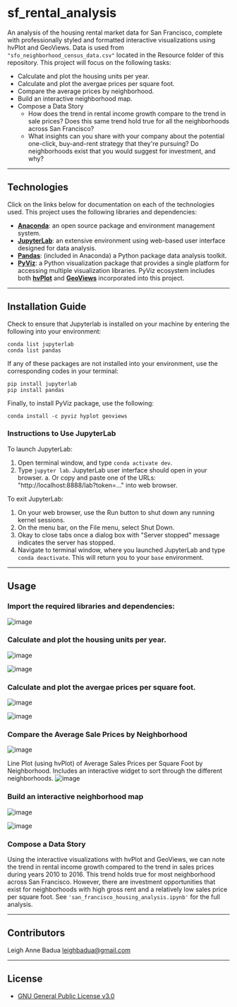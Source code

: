 # sf_rental_analysis
An analysis  of the housing rental market data for San Francisco, complete with professionally styled and formatted interactive visualizations using hvPlot and GeoViews. Data is used from `"sfo_neighborhood_census_data.csv"` located in the Resource folder of this repository. This project will focus on the following tasks:
  + Calculate and plot the housing units per year. 
  + Calculate and plot the avergae prices per square foot.
  + Compare the average prices by neighborhood.
  + Build an interactive neighborhood map.
  + Compose a Data Story
    + How does the trend in rental income growth compare to the trend in sale prices? Does this same trend hold true for all the neighborhoods across San Francisco?
    + What insights can you share with your company about the potential one-click, buy-and-rent strategy that they're pursuing? Do neighborhoods exist that you would suggest for investment, and why?

---

## Technologies

Click on the links below for documentation on each of the technologies used. This project uses the following libraries and dependencies:
+ [**Anaconda**](https://docs.anaconda.com/): an open source package and environment management system.
+ [**JupyterLab**](https://jupyterlab.readthedocs.io/en/stable/): an extensive environment using web-based user interface designed for data analysis. 
+ [**Pandas**](https://pandas.pydata.org/docs/getting_started/index.html): (included in Anaconda) a Python package data analysis toolkit.
+ [**PyViz**](https://pyviz.org/index.html): a Python visualization package that provides a single platform for accessing multiple visualization libraries. PyViz ecosystem includes both [**hvPlot**](https://hvplot.holoviz.org/) and [**GeoViews**](https://pypi.org/project/geoviews/) incorporated into this project. 

---

## Installation Guide
Check to ensure that Jupyterlab is installed on your machine by entering the following into your environment:
```
conda list jupyterlab
conda list pandas
```
If any of these packages are not installed into your environment, use the corresponding codes in your terminal:

```
pip install jupyterlab
pip install pandas
```

Finally, to install PyViz package, use the following:
```
conda install -c pyviz hyplot geoviews
```

### Instructions to Use JupyterLab

To launch JupyterLab:
  1. Open terminal window, and type `conda activate dev`.
  2. Type `jupyter lab`. JupyterLab user interface should open in your browser. 
      a. Or copy and paste one of the URLs: "http://localhost:8888/lab?token=..." into web browser. 

To exit JupyterLab:
  1. On your web browser, use the Run button to shut down any running kernel sessions.
  2. On the menu bar, on the File menu, select Shut Down. 
  3. Okay to close tabs once a dialog box with "Server stopped" message indicates the server has stopped. 
  4. Navigate to terminal window, where you launched JupyterLab and type `conda deactivate`. This will return you to your `base` environment. 

---

## Usage 

### Import the required libraries and dependencies:

![image](https://user-images.githubusercontent.com/96001018/153379052-2cfccb4b-3065-42b7-b87e-8ab091af7a16.png)


### Calculate and plot the housing units per year.

![image](https://user-images.githubusercontent.com/96001018/153389254-0c0f739a-bcef-4795-a270-1556e5ea3dc8.png)

![image](https://user-images.githubusercontent.com/96001018/153389415-d58b31fb-7a60-427f-8023-396ba7f1e304.png)


### Calculate and plot the avergae prices per square foot.

![image](https://user-images.githubusercontent.com/96001018/153389777-da94e7ca-6d58-4537-af00-3411c83025e0.png)

![image](https://user-images.githubusercontent.com/96001018/153395963-c0c7dc6b-7baa-4c9a-abe7-5d71cf1069d5.png)


### Compare the Average Sale Prices by Neighborhood

![image](https://user-images.githubusercontent.com/96001018/153391279-ab1ffa4f-4290-47fd-807d-6cc8ba705e7b.png)

Line Plot (using hvPlot) of Average Sales Prices per Square Foot by Neighborhood. Includes an interactive widget to sort through the different neighborhoods.
![image](https://user-images.githubusercontent.com/96001018/153391424-7903e795-8324-47a4-b437-58310b67b496.png)


### Build an interactive neighborhood map

![image](https://user-images.githubusercontent.com/96001018/153392264-44c60ca1-7fbb-419f-898f-16e67e8410e1.png)

![image](https://user-images.githubusercontent.com/96001018/153392352-e3d45fec-ad51-4be2-864e-8464504da4d2.png)


### Compose a Data Story

Using the interactive visualizations with hvPlot and GeoViews, we can note the trend in rental income growth compared to the trend in sales prices during years 2010 to 2016. This trend holds true for most neighborhood across San Francisco. However, there are investment opportunities that exist for neighborhoods with high gross rent and a relatively low sales price per square foot. See `'san_francisco_housing_analysis.ipynb'` for the full analysis.   

---

## Contributors

Leigh Anne Badua leighbadua@gmail.com 

---

## License

+ [GNU General Public License v3.0](https://choosealicense.com/licenses/gpl-3.0/)
